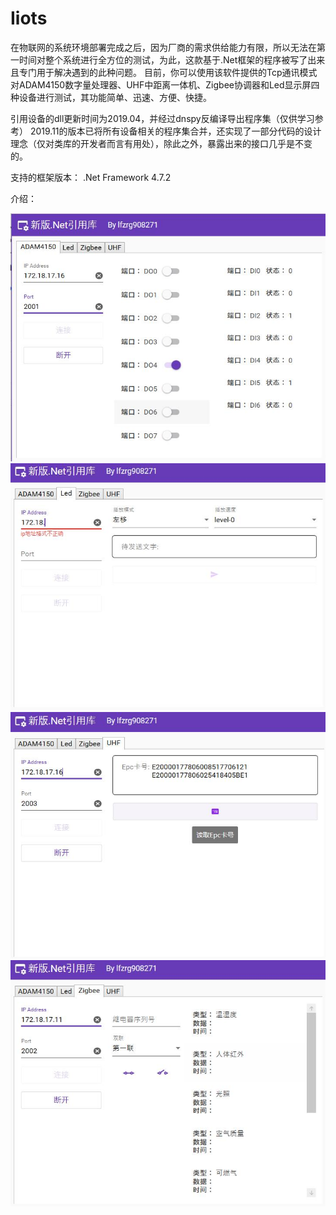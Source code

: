 # Iiots
在物联网的系统环境部署完成之后，因为厂商的需求供给能力有限，所以无法在第一时间对整个系统进行全方位的测试，为此，这款基于.Net框架的程序被写了出来且专门用于解决遇到的此种问题。 
目前，你可以使用该软件提供的Tcp通讯模式对ADAM4150数字量处理器、UHF中距离一体机、Zigbee协调器和Led显示屏四种设备进行测试，其功能简单、迅速、方便、快捷。

引用设备的dll更新时间为2019.04，并经过dnspy反编译导出程序集（仅供学习参考）
2019.11的版本已将所有设备相关的程序集合并，还实现了一部分代码的设计理念（仅对类库的开发者而言有用处），除此之外，暴露出来的接口几乎是不变的。

支持的框架版本：
.Net Framework 4.7.2

介绍：

![Image](https://github.com/lifeflower908271/Iiots/blob/master/Mockup/1.jpg)
![Image](https://github.com/lifeflower908271/Iiots/blob/master/Mockup/2.jpg)
![Image](https://github.com/lifeflower908271/Iiots/blob/master/Mockup/3.jpg)
![Image](https://github.com/lifeflower908271/Iiots/blob/master/Mockup/4.jpg)
